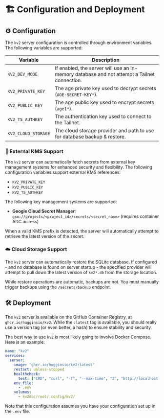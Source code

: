 # 🏗️ Configuration and Deployment

## ⚙️ Configuration

The `kv2` server configuration is controlled through environment variables. The following variables are supported:

| Variable            | Description                                                                                 |
| ------------------- | ------------------------------------------------------------------------------------------- |
| `KV2_DEV_MODE`      | If enabled, the server will use an in-memory database and not attempt a Tailnet connection. |
| `KV2_PRIVATE_KEY`   | The age private key used to decrypt secrets (`AGE-SECRET-KEY*`).                            |
| `KV2_PUBLIC_KEY`    | The age public key used to encrypt secrets (`age1*`).                                       |
| `KV2_TS_AUTHKEY`    | The authentication key used to connect to the Tailnet.                                      |
| `KV2_CLOUD_STORAGE` | The cloud storage provider and path to use for database backup & restore.                   |

### 🔑 External KMS Support

The `kv2` server can automatically fetch secrets from external key management systems for enhanced security and flexibility. The following configuration variables support external KMS references:

- `KV2_PRIVATE_KEY`
- `KV2_PUBLIC_KEY`
- `KV2_TS_AUTHKEY`

The following key management systems are supported:

- **Google Cloud Secret Manager**: `gsm://projects/<project_id>/secrets/<secret_name>` (requires container ADC access)

When a valid KMS prefix is detected, the server will automatically attempt to retrieve the latest version of the secret.

### ☁️ Cloud Storage Support

The `kv2` server can automatically restore the SQLite database. If configured - and no database is found on server startup - the specified provider will attempt to pull down the latest version of `kv2*.db` from the storage location.

While restore operations are automatic, backups are not. You must manually trigger backups using the `/secrets/backup` endpoint.

## 🛠️ Deployment

The `kv2` server is available on the GitHub Container Registry, at `ghcr.io/hugginsio/kv2`. While the `:latest` tag is available, you should really use a version tag (or even better, a hash) to ensure stability and security.

The best way to use `kv2` is most likely going to involve Docker Compose. Here is an example:

```yaml
name: "kv2"
services:
  server:
    image: "ghcr.io/hugginsio/kv2:latest"
    restart: unless-stopped
    healthcheck:
      test: ["CMD", "curl", "-f", "--max-time", "2", "http://localhost:8080/health"]
    env_file:
      - .env
    volumes:
      - kv2db:/root/.config/kv2/
```

Note that this configuration assumes you have your configuration set up in the `.env` file.
